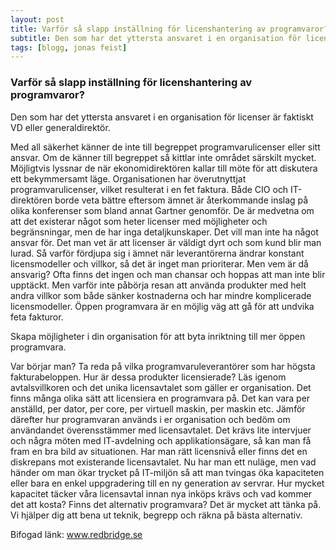 ```yaml
---
layout: post
title: Varför så slapp inställning för licenshantering av programvaror?
subtitle: Den som har det yttersta ansvaret i en organisation för licenser är faktiskt VD eller generaldirektör.
tags: [blogg, jonas feist]
---
```


### Varför så slapp inställning för licenshantering av programvaror?
Den som har det yttersta ansvaret i en organisation för licenser är faktiskt VD eller generaldirektör.

Med all säkerhet känner de inte till begreppet programvarulicenser eller sitt ansvar. Om de känner till begreppet så kittlar inte området särskilt mycket.  Möjligtvis lyssnar de när ekonomidirektören kallar till möte för att diskutera ett bekymmersamt läge. Organisationen har överutnyttjat programvarulicenser, vilket resulterat i en fet faktura. Både CIO och IT-direktören borde veta bättre eftersom ämnet är återkommande inslag på olika konferenser som bland annat Gartner genomför. De är medvetna om att det existerar något som heter licenser med möjligheter och begränsningar, men de har inga detaljkunskaper.  Det vill man inte ha något ansvar för. Det man vet är att licenser är väldigt dyrt och som kund blir man lurad. Så varför fördjupa sig i ämnet när leverantörerna ändrar konstant licensmodeller och villkor, så det är inget man prioriterar. Men vem är då ansvarig?  Ofta finns det ingen och man chansar och hoppas att man inte blir upptäckt.  Men varför inte påbörja resan att använda produkter med helt andra villkor som både sänker kostnaderna och har mindre komplicerade licensmodeller. Öppen programvara är en möjlig väg att gå för att undvika feta fakturor.

Skapa möjligheter i din organisation för att byta inriktning till mer öppen programvara.

Var börjar man?  Ta reda på vilka programvaruleverantörer som har högsta fakturabeloppen. Hur är dessa produkter licensierade? Läs igenom avtalsvillkoren och det unika licensavtalet som gäller er organisation.  Det finns många olika sätt att licensiera en programvara på. Det kan vara per anställd, per dator, per core, per virtuell maskin, per maskin etc.  Jämför därefter hur programvaran används i er organisation och bedöm om användandet överensstämmer med licensavtalet.  Det krävs lite intervjuer och några möten med IT-avdelning och applikationsägare, så kan man få fram en bra bild av situationen.  Har man rätt licensnivå eller finns det en diskrepans mot existerande licensavtalet. Nu har man ett nuläge, men vad händer om man ökar trycket på IT-miljön så att man tvingas öka kapaciteten eller bara en enkel uppgradering till en ny generation av servrar.  Hur mycket kapacitet täcker våra licensavtal innan nya inköps krävs och vad kommer det att kosta? Finns det alternativ programvara?  Det är mycket att tänka på. Vi hjälper dig att bena ut teknik, begrepp och räkna på bästa alternativ.

Bifogad länk:
www.redbridge.se
